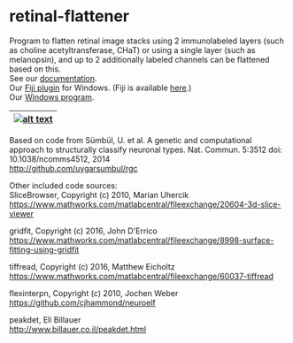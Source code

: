 # retinal-flattener

Program to flatten retinal image stacks using 2 immunolabeled layers (such as choline acetyltransferase, CHaT)
or using a single layer (such as melanopsin), and up to 2 additionally labeled channels can be flattened based on this.   
See our [documentation](https://github.com/mschiel/retinal-flattener/wiki).    
Our [Fiji plugin](https://github.com/mschiel/retinal-flattener/releases/tag/v17.FJ) for Windows.   (Fiji is available [here](https://fiji.sc/).)   
Our [Windows program](https://github.com/mschiel/retinal-flattener/releases/tag/v17.1).    
  

| [![alt text](https://github.com/mschiel/retinal-flattener/blob/master/wiki/images/sequence2.jpg)](https://github.com/mschiel/retinal-flattener/wiki) |
| --- |

Based on code from Sümbül, U. et al. A genetic and computational approach to structurally classify neuronal types. Nat. Commun. 5:3512 doi: 10.1038/ncomms4512, 2014    
http://github.com/uygarsumbul/rgc



Other included code sources:    
SliceBrowser, Copyright (c) 2010, Marian Uhercik     
https://www.mathworks.com/matlabcentral/fileexchange/20604-3d-slice-viewer

gridfit, Copyright (c) 2016, John D'Errico      
https://www.mathworks.com/matlabcentral/fileexchange/8998-surface-fitting-using-gridfit

tiffread, Copyright (c) 2016, Matthew Eicholtz     
https://www.mathworks.com/matlabcentral/fileexchange/60037-tiffread

flexinterpn, Copyright (c) 2010, Jochen Weber     
https://github.com/cjhammond/neuroelf

peakdet, Eli Billauer   
http://www.billauer.co.il/peakdet.html
